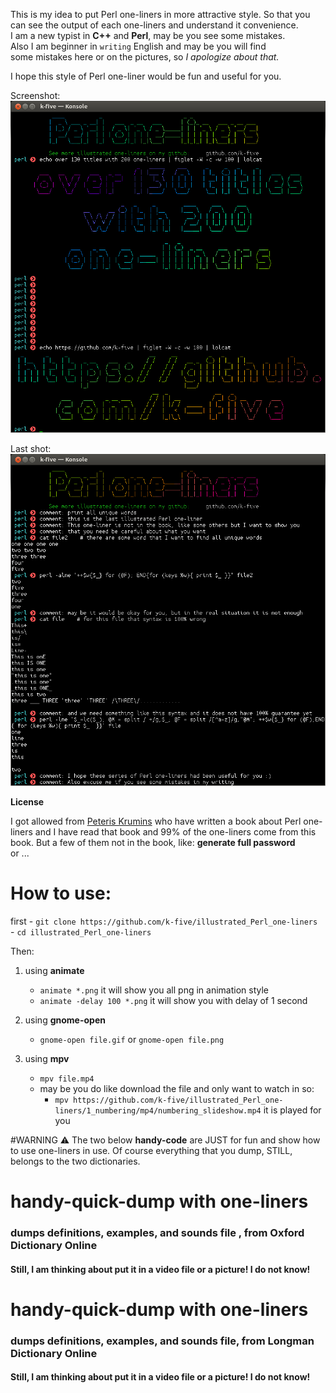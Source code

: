 This is my idea to put Perl one-liners in more attractive style. So that you can see the output of each one-liners and understand it convenience.  
I am a new typist in **C++** and **Perl**, may be you see some mistakes.  
Also I am beginner in `writing` English and may be you will find  
some mistakes here or on the pictures, so _I apologize about that._  

I hope this style of Perl one-liner would be fun and useful for you.  

Screenshot:  
![illustrate Perl one-liners](https://github.com/k-five/illustrated_Perl_one-liners/blob/master/welcome_to_ipol.png)

Last shot:  
![illustrate Perl one-liners](https://github.com/k-five/illustrated_Perl_one-liners/blob/master/last_shot.png)

**License**

I got allowed from [Peteris Krumins](https://github.com/pkrumins)
who have written a book about Perl one-liners and I have read
that book and 99% of the one-liners come from this book. But
a few of them not in the book, like: **generate full password**  
or ...


# How to use:
first
      - `git clone https://github.com/k-five/illustrated_Perl_one-liners`  
      - `cd illustrated_Perl_one-liners`

Then:  
1. using **animate**
   - `animate *.png` it will show you all png in animation style
   - `animate -delay 100 *.png` it will show you with delay of 1 second

2. using **gnome-open**
   - `gnome-open file.gif` or `gnome-open file.png`

3. using **mpv**
   - `mpv file.mp4`
   - may be you do like download the file and only want to watch in so:
     - `mpv https://github.com/k-five/illustrated_Perl_one-liners/1_numbering/mp4/numbering_slideshow.mp4` it is played for you


#WARNING :warning:
The two below **handy-code** are JUST for fun and show how to use one-liners in use.
Of course everything that you dump, STILL, belongs to the two dictionaries.



# handy-quick-dump with one-liners
### dumps definitions, examples, and sounds file , from Oxford Dictionary Online
#### Still, I am thinking about put it in a video file or a picture! I do not know!

# handy-quick-dump with one-liners 
### dumps definitions, examples, and sounds file, from Longman Dictionary Online
#### Still, I am thinking about put it in a video file or a picture! I do not know!